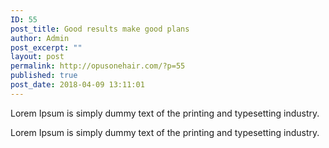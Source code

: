 ```yaml
---
ID: 55
post_title: Good results make good plans
author: Admin
post_excerpt: ""
layout: post
permalink: http://opusonehair.com/?p=55
published: true
post_date: 2018-04-09 13:11:01
---
```

Lorem Ipsum is simply dummy text of the printing and typesetting industry.

<!--more-->

Lorem Ipsum is simply dummy text of the printing and typesetting industry.